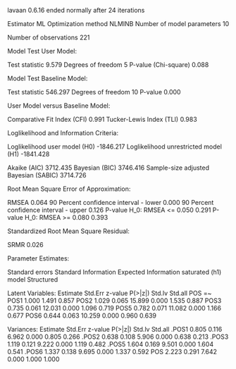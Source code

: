 lavaan 0.6.16 ended normally after 24 iterations

  Estimator                                         ML
  Optimization method                           NLMINB
  Number of model parameters                        10

  Number of observations                           221

Model Test User Model:
                                                      
  Test statistic                                 9.579
  Degrees of freedom                                 5
  P-value (Chi-square)                           0.088

Model Test Baseline Model:

  Test statistic                               546.297
  Degrees of freedom                                10
  P-value                                        0.000

User Model versus Baseline Model:

  Comparative Fit Index (CFI)                    0.991
  Tucker-Lewis Index (TLI)                       0.983

Loglikelihood and Information Criteria:

  Loglikelihood user model (H0)              -1846.217
  Loglikelihood unrestricted model (H1)      -1841.428
                                                      
  Akaike (AIC)                                3712.435
  Bayesian (BIC)                              3746.416
  Sample-size adjusted Bayesian (SABIC)       3714.726

Root Mean Square Error of Approximation:

  RMSEA                                          0.064
  90 Percent confidence interval - lower         0.000
  90 Percent confidence interval - upper         0.126
  P-value H_0: RMSEA <= 0.050                    0.291
  P-value H_0: RMSEA >= 0.080                    0.393

Standardized Root Mean Square Residual:

  SRMR                                           0.026

Parameter Estimates:

  Standard errors                             Standard
  Information                                 Expected
  Information saturated (h1) model          Structured

Latent Variables:
                   Estimate  Std.Err  z-value  P(>|z|)   Std.lv  Std.all
  POS =~                                                                
    POS1              1.000                               1.491    0.857
    POS2              1.029    0.065   15.899    0.000    1.535    0.887
    POS3              0.735    0.061   12.031    0.000    1.096    0.719
    POS5              0.782    0.071   11.082    0.000    1.166    0.677
    POS6              0.644    0.063   10.259    0.000    0.960    0.639

Variances:
                   Estimate  Std.Err  z-value  P(>|z|)   Std.lv  Std.all
   .POS1              0.805    0.116    6.962    0.000    0.805    0.266
   .POS2              0.638    0.108    5.906    0.000    0.638    0.213
   .POS3              1.119    0.121    9.222    0.000    1.119    0.482
   .POS5              1.604    0.169    9.501    0.000    1.604    0.541
   .POS6              1.337    0.138    9.695    0.000    1.337    0.592
    POS               2.223    0.291    7.642    0.000    1.000    1.000

